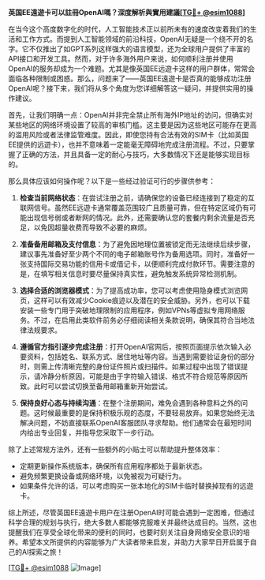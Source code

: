 **英国EE遠遊卡可以註冊OpenAI嗎？深度解析與實用建議[[TG💪+ @esim1088](https://t.me/s/esim1088)]**

在当今这个高度数字化的时代，人工智能技术正以前所未有的速度改变着我们的生活和工作方式。而提到人工智能领域的前沿科技，OpenAI无疑是一个绕不开的名字。它不仅推出了如GPT系列这样强大的语言模型，还为全球用户提供了丰富的API接口和开发工具。然而，对于许多海外用户来说，如何顺利注册并使用OpenAI的服务却成为一个难题。尤其是像英国EE远遊卡这样的用户群体，常常会面临各种限制或困惑。那么，问题来了——英国EE遠遊卡是否真的能够成功注册OpenAI呢？接下来，我们将从多个角度为您详细解答这一疑问，并提供实用的操作建议。

首先，让我们明确一点：OpenAI并非完全禁止所有海外IP地址的访问，但确实对某些地区的网络环境设置了较高的审核门槛。这主要是因为这些地区可能存在更高的滥用风险或者法律监管难度。因此，即使您持有合法有效的SIM卡（比如英国EE提供的远遊卡），也并不意味着一定能毫无障碍地完成注册流程。不过，只要掌握了正确的方法，并且具备一定的耐心与技巧，大多数情况下还是能够实现目标的。

那么具体应该如何操作呢？以下是一些经过验证可行的步骤供参考：

1. **检查当前网络状态**：在尝试注册之前，请确保您的设备已经连接到了稳定的互联网信号。虽然EE远遊卡通常覆盖范围较广且质量可靠，但在特定区域仍有可能出现信号弱或者断网的情况。此外，还需要确认您的套餐内剩余流量是否充足，以免因超量收费而导致不必要的麻烦。

2. **准备备用邮箱及支付信息**：为了避免因地理位置被锁定而无法继续后续步骤，建议事先准备好至少两个不同的电子邮箱账号作为备用选项。同时，准备好一张支持国际交易功能的信用卡或借记卡，以便顺利完成付款环节。需要注意的是，在填写相关信息时要尽量保持真实性，避免触发系统异常检测机制。

3. **选择合适的浏览器模式**：为了提高成功率，您可以考虑使用隐身模式浏览网页，这样可以有效减少Cookie痕迹以及潜在的安全威胁。另外，也可以下载安装一些专门用于突破地理限制的应用程序，例如VPNs等虚拟专用网络服务。不过，在启用此类软件前务必仔细阅读相关条款说明，确保其符合当地法律法规要求。

4. **遵循官方指引逐步完成注册**：打开OpenAI官网后，按照页面提示依次输入必要资料，包括姓名、联系方式、居住地址等内容。当遇到需要验证身份的部分时，则需上传清晰完整的身份证件照片或扫描件。如果过程中出现了错误提示，请冷静分析原因，可能是由于字符输入错误、格式不符合规范等原因所致。此时可以尝试切换至备用邮箱重新开始尝试。

5. **保持良好心态与持续沟通**：在整个注册期间，难免会遇到各种意料之外的问题。这时候最重要的是保持积极乐观的态度，不要轻易放弃。如果您始终无法解决问题，不妨直接联系OpenAI客服团队寻求帮助。他们通常会在最短时间内给出专业回复，并指导您采取下一步行动。

除了上述常规方法外，还有一些额外的小贴士可以帮助提升整体效率：

- 定期更新操作系统版本，确保所有应用程序都处于最新状态。
- 避免频繁更换设备或网络环境，以免被视为可疑行为。
- 如果条件允许的话，可以考虑购买一张本地化的SIM卡临时替换掉现有的远遊卡。

综上所述，尽管英国EE遠遊卡用户在注册OpenAI时可能会遇到一定困难，但通过科学合理的规划与执行，绝大多数人都能够克服难关并最终达成目的。当然，这也提醒我们在享受全球化带来的便利的同时，也要时刻关注自身网络安全意识的培养。希望本文所提供的内容能够为广大读者带来启发，并助力大家早日开启属于自己的AI探索之旅！

[[TG💪+ @esim1088](https://t.me/s/esim1088) ![Image](https://i.postimg.cc/4NQfJmqS/Snipaste-2025-05-13-00-14-12.png)]